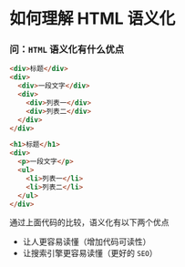 # 如何理解 HTML 语义化

### 问：`HTML` 语义化有什么优点

```html
<div>标题</div>
<div>
  <div>一段文字</div>
  <div>
    <div>列表一</div>
    <div>列表二</div>
  </div>
</div>
```

```html
<h1>标题</h1>
<div>
  <p>一段文字</p>
  <ul>
    <li>列表一</li>
    <li>列表二</li>
  </ul>
</div>
```

通过上面代码的比较，语义化有以下两个优点

- 让人更容易读懂（增加代码可读性）
- 让搜索引擎更容易读懂（更好的 `SEO`）
